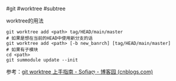 #git #worktree #subtree

worktree的用法
```shell
git worktree add <path> tag/HEAD/main/master
# 如果是想在当前的HEAD中使用新分支的话
git worktree add <path> [-b new_banrch] [tag/HEAD/main/master]
# 如果有子模块
cd <path>
git summodule update --init
```
参考：[git worktree 上手指南 - Sofiaღ - 博客园 (cnblogs.com)](https://www.cnblogs.com/caoshufang/p/16258975.html)
